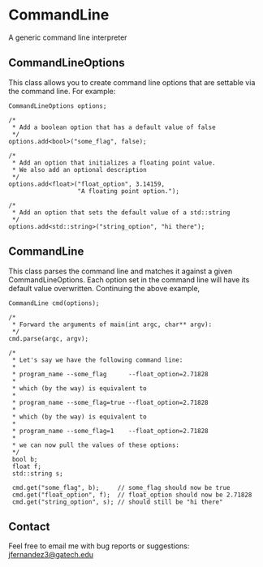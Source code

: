 # CommandLine

A generic command line interpreter

## CommandLineOptions

This class allows you to create command line options that are settable
via the command line. For example:

    CommandLineOptions options;
     
    /*
     * Add a boolean option that has a default value of false
     */
    options.add<bool>("some_flag", false);
     
    /*
     * Add an option that initializes a floating point value.
     * We also add an optional description
     */
    options.add<float>("float_option", 3.14159,
                       "A floating point option.");
     
    /*
     * Add an option that sets the default value of a std::string
     */
	options.add<std::string>("string_option", "hi there");

## CommandLine

This class parses the command line and matches it against a given
CommandLineOptions. Each option set in the command line will have its
default value overwritten. Continuing the above example,

    CommandLine cmd(options);
     
    /*
     * Forward the arguments of main(int argc, char** argv):
     */
    cmd.parse(argc, argv);
     
    /*
     * Let's say we have the following command line:
     *
     * program_name --some_flag      --float_option=2.71828
     *
     * which (by the way) is equivalent to 
     *
     * program_name --some_flag=true --float_option=2.71828
     *
     * which (by the way) is equivalent to
     *
     * program_name --some_flag=1    --float_option=2.71828
     *
     * we can now pull the values of these options:
     */
     bool b;
     float f;
     std::string s;
     
     cmd.get("some_flag", b);     // some_flag should now be true
     cmd.get("float_option", f);  // float_option should now be 2.71828
     cmd.get("string_option", s); // should still be "hi there"

## Contact

Feel free to email me with bug reports or suggestions:
jfernandez3@gatech.edu
